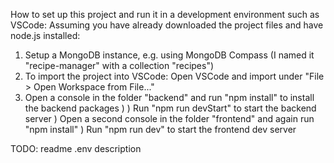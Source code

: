 How to set up this project and run it in a development environment such as VSCode:
Assuming you have already downloaded the project files and have node.js installed:
1) Setup a MongoDB instance, e.g. using MongoDB Compass (I named it "recipe-manager" with a collection "recipes")
2) To import the project into VSCode: Open VSCode and import under "File > Open Workspace from File..."
3) Open a console in the folder "backend" and run "npm install" to install the backend packages
) 
) Run "npm run devStart" to start the backend server
) Open a second console in the folder "frontend" and again run "npm install"
) Run "npm run dev" to start the frontend dev server

TODO: readme .env description
